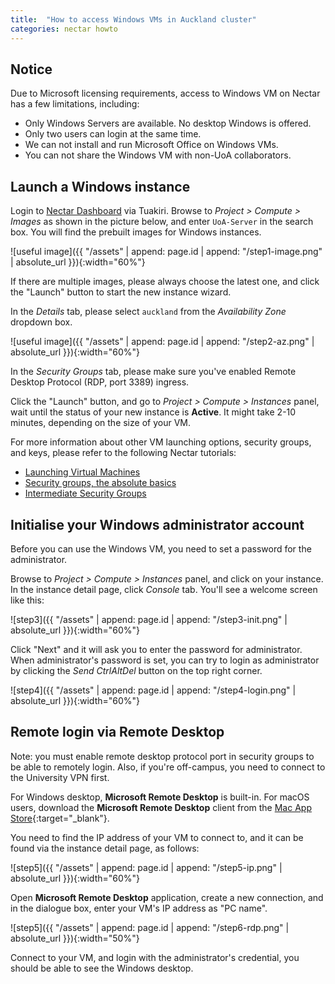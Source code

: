 ```yaml
---
title:  "How to access Windows VMs in Auckland cluster"
categories: nectar howto
---
```


## Notice

Due to Microsoft licensing requirements, access to Windows VM on Nectar has a few limitations, including:
- Only Windows Servers are available. No desktop Windows is offered.
- Only two users can login at the same time.
- We can not install and run Microsoft Office on Windows VMs.
- You can not share the Windows VM with non-UoA collaborators.



## Launch a Windows instance

Login to [Nectar Dashboard](https://dashboard.rc.nectar.org.au/) via Tuakiri. Browse to *Project > Compute > Images* as shown in the picture below, and enter `UoA-Server` in the search box. You will find the prebuilt images for Windows instances.

![useful image]({{ "/assets" | append: page.id | append: "/step1-image.png" | absolute_url }}){:width="60%"}

If there are multiple images, please always choose the latest one, and click the "Launch" button to start the new instance wizard.

In the *Details* tab, please select `auckland` from the *Availability Zone* dropdown box.

![useful image]({{ "/assets" | append: page.id | append: "/step2-az.png" | absolute_url }}){:width="60%"}

In the *Security Groups* tab, please make sure you've enabled Remote Desktop Protocol (RDP, port 3389) ingress. 

Click the "Launch" button, and go to *Project > Compute > Instances* panel, wait until the status of your new instance is **Active**. It might take 2-10 minutes, depending on the size of your VM. 

For more information about other VM launching options, security groups, and keys, please refer to the following Nectar tutorials:

- [Launching Virtual Machines](https://tutorials.rc.nectar.org.au/launching-virtual-machines/01-overview)
- [Security groups, the absolute basics](https://tutorials.rc.nectar.org.au/sec-groups-101/01-overview)
- [Intermediate Security Groups](https://tutorials.rc.nectar.org.au/intermediate-security-groups/01-overview)


## Initialise your Windows administrator account

Before you can use the Windows VM, you need to set a password for the administrator.

Browse to *Project > Compute > Instances* panel, and click on your instance. In the instance detail page, click *Console* tab. You'll see a welcome screen like this:

![step3]({{ "/assets" | append: page.id | append: "/step3-init.png" | absolute_url }}){:width="60%"}

Click "Next" and it will ask you to enter the password for administrator. When administrator's password is set, you can try to login as administrator by clicking the *Send CtrlAltDel* button on the top right corner.

![step4]({{ "/assets" | append: page.id | append: "/step4-login.png" | absolute_url }}){:width="60%"}

## Remote login via Remote Desktop

Note: you must enable remote desktop protocol port in security groups to be able to remotely login. Also, if you're off-campus, you need to connect to the University VPN first. 

For Windows desktop, **Microsoft Remote Desktop** is built-in. For macOS users, download the **Microsoft Remote Desktop** client from the [Mac App Store](https://itunes.apple.com/us/app/microsoft-remote-desktop/id1295203466?mt=12){:target="_blank"}.

You need to find the IP address of your VM to connect to, and it can be found via the instance detail page, as follows:

![step5]({{ "/assets" | append: page.id | append: "/step5-ip.png" | absolute_url }}){:width="60%"}

Open **Microsoft Remote Desktop** application, create a new connection, and in the dialogue box, enter your VM's IP address as "PC name".

![step5]({{ "/assets" | append: page.id | append: "/step6-rdp.png" | absolute_url }}){:width="50%"}

Connect to your VM, and login with the administrator's credential, you should be able to see the Windows desktop.

